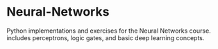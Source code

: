 # Neural-Networks
Python implementations and exercises for the Neural Networks course. includes perceptrons, logic gates, and basic deep learning concepts.
